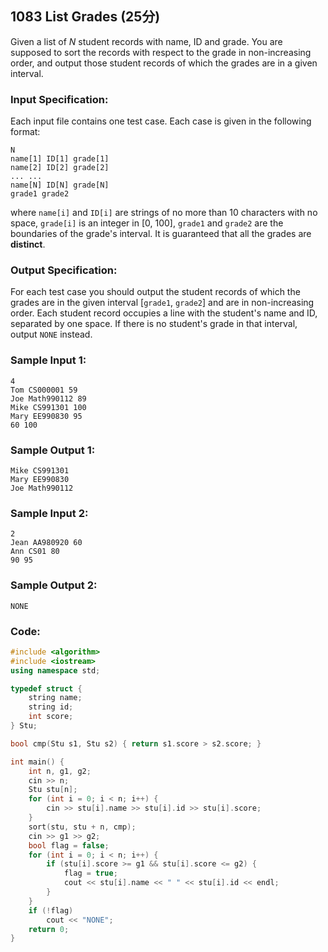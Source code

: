 ##  **1083** **List Grades** (25分)

Given a list of *N* student records with name, ID and grade. You are supposed to sort the records with respect to the grade in non-increasing order, and output those student records of which the grades are in a given interval.

### Input Specification:

Each input file contains one test case. Each case is given in the following format:

```
N
name[1] ID[1] grade[1]
name[2] ID[2] grade[2]
... ...
name[N] ID[N] grade[N]
grade1 grade2
```

where `name[i]` and `ID[i]` are strings of no more than 10 characters with no space, `grade[i]` is an integer in [0, 100], `grade1` and `grade2` are the boundaries of the grade's interval. It is guaranteed that all the grades are **distinct**.

### Output Specification:

For each test case you should output the student records of which the grades are in the given interval [`grade1`, `grade2`] and are in non-increasing order. Each student record occupies a line with the student's name and ID, separated by one space. If there is no student's grade in that interval, output `NONE` instead.

### Sample Input 1:

```in
4
Tom CS000001 59
Joe Math990112 89
Mike CS991301 100
Mary EE990830 95
60 100
```

### Sample Output 1:

```out
Mike CS991301
Mary EE990830
Joe Math990112
```

### Sample Input 2:

```in
2
Jean AA980920 60
Ann CS01 80
90 95
```

### Sample Output 2:

```out
NONE
```

### Code:

```c++
#include <algorithm>
#include <iostream>
using namespace std;

typedef struct {
    string name;
    string id;
    int score;
} Stu;

bool cmp(Stu s1, Stu s2) { return s1.score > s2.score; }

int main() {
    int n, g1, g2;
    cin >> n;
    Stu stu[n];
    for (int i = 0; i < n; i++) {
        cin >> stu[i].name >> stu[i].id >> stu[i].score;
    }
    sort(stu, stu + n, cmp);
    cin >> g1 >> g2;
    bool flag = false;
    for (int i = 0; i < n; i++) {
        if (stu[i].score >= g1 && stu[i].score <= g2) {
            flag = true;
            cout << stu[i].name << " " << stu[i].id << endl;
        }
    }
    if (!flag)
        cout << "NONE";
    return 0;
}
```

